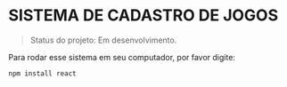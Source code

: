 <h1>SISTEMA DE CADASTRO DE JOGOS</h1>

> Status do projeto: Em desenvolvimento.

Para rodar esse sistema em seu computador, por favor digite:

```
npm install react
```
